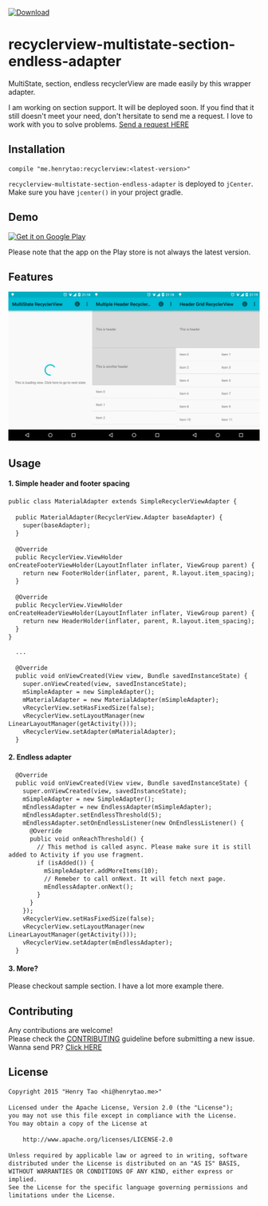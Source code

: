 [ ![Download](https://api.bintray.com/packages/henrytao-me/maven/recyclerview/images/download.svg) ](https://bintray.com/henrytao-me/maven/recyclerview/_latestVersion)

recyclerview-multistate-section-endless-adapter
================

MultiState, section, endless recyclerView are made easily by this wrapper adapter.  

I am working on section support. It will be deployed soon. If you find that it still doesn't meet your need, don't hersitate to send me a request. I love to work with you to solve problems. [Send a request HERE](https://github.com/henrytao-me/recyclerview-multistate-section-endless-adapter/issues)


## Installation

```
compile "me.henrytao:recyclerview:<latest-version>"
```

`recyclerview-multistate-section-endless-adapter` is deployed to `jCenter`. Make sure you have `jcenter()` in your project gradle.


## Demo

[![Get it on Google Play](https://developer.android.com/images/brand/en_generic_rgb_wo_45.png)](https://play.google.com/store/apps/details?id=me.henrytao.recyclerview)

Please note that the app on the Play store is not always the latest version.


## Features

 ![Button](./screenshots/all-in-one.jpg)


## Usage

#### 1. Simple header and footer spacing

```
public class MaterialAdapter extends SimpleRecyclerViewAdapter {

  public MaterialAdapter(RecyclerView.Adapter baseAdapter) {
    super(baseAdapter);
  }

  @Override
  public RecyclerView.ViewHolder onCreateFooterViewHolder(LayoutInflater inflater, ViewGroup parent) {
    return new FooterHolder(inflater, parent, R.layout.item_spacing);
  }

  @Override
  public RecyclerView.ViewHolder onCreateHeaderViewHolder(LayoutInflater inflater, ViewGroup parent) {
    return new HeaderHolder(inflater, parent, R.layout.item_spacing);
  }
}
```

```
  ...
  
  @Override
  public void onViewCreated(View view, Bundle savedInstanceState) {
    super.onViewCreated(view, savedInstanceState);
    mSimpleAdapter = new SimpleAdapter();
    mMaterialAdapter = new MaterialAdapter(mSimpleAdapter);
    vRecyclerView.setHasFixedSize(false);
    vRecyclerView.setLayoutManager(new LinearLayoutManager(getActivity()));
    vRecyclerView.setAdapter(mMaterialAdapter);
  }
```


#### 2. Endless adapter

```
  @Override
  public void onViewCreated(View view, Bundle savedInstanceState) {
    super.onViewCreated(view, savedInstanceState);
    mSimpleAdapter = new SimpleAdapter();
    mEndlessAdapter = new EndlessAdapter(mSimpleAdapter);
    mEndlessAdapter.setEndlessThreshold(5);
    mEndlessAdapter.setOnEndlessListener(new OnEndlessListener() {
      @Override
      public void onReachThreshold() {
        // This method is called async. Please make sure it is still added to Activity if you use fragment.
        if (isAdded()) {
          mSimpleAdapter.addMoreItems(10);
          // Remeber to call onNext. It will fetch next page.
          mEndlessAdapter.onNext();
        }
      }
    });
    vRecyclerView.setHasFixedSize(false);
    vRecyclerView.setLayoutManager(new LinearLayoutManager(getActivity()));
    vRecyclerView.setAdapter(mEndlessAdapter);
  }
```


#### 3. More? 

Please checkout sample section. I have a lot more example there.


## Contributing

Any contributions are welcome!  
Please check the [CONTRIBUTING](CONTRIBUTING.md) guideline before submitting a new issue. Wanna send PR? [Click HERE](https://github.com/henrytao-me/recyclerview-multistate-section-endless-adapter/pulls)


## License

    Copyright 2015 "Henry Tao <hi@henrytao.me>"

    Licensed under the Apache License, Version 2.0 (the "License");
    you may not use this file except in compliance with the License.
    You may obtain a copy of the License at

        http://www.apache.org/licenses/LICENSE-2.0

    Unless required by applicable law or agreed to in writing, software
    distributed under the License is distributed on an "AS IS" BASIS,
    WITHOUT WARRANTIES OR CONDITIONS OF ANY KIND, either express or implied.
    See the License for the specific language governing permissions and
    limitations under the License.

